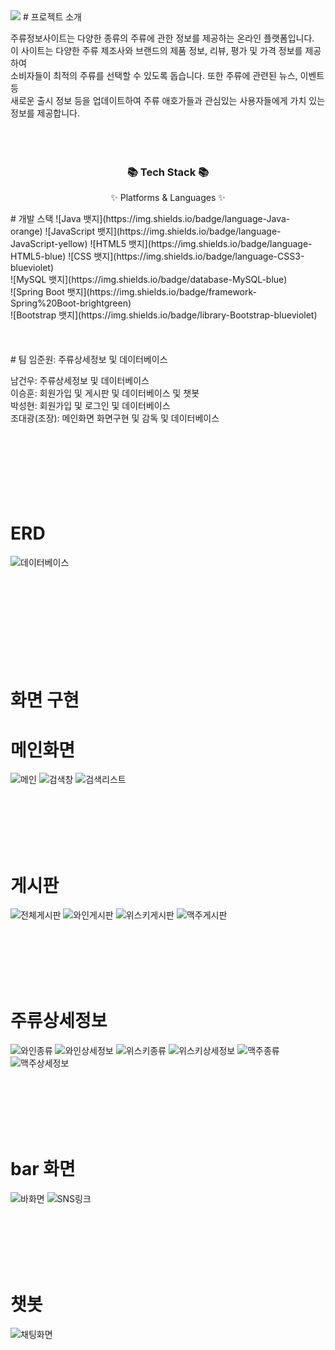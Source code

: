 <img src="https://capsule-render.vercel.app/api?type=waving&color=auto&height=200&section=header&text=JOONWONIM&fontSize=90" />
# 프로젝트 소개

주류정보사이트는 다양한 종류의 주류에 관한 정보를 제공하는 온라인 플랫폼입니다.<br>
이 사이트는 다양한 주류 제조사와 브랜드의 제품 정보, 리뷰, 평가 및 가격 정보를 제공하여<br>
소비자들이 최적의 주류를 선택할 수 있도록 돕습니다. 또한 주류에 관련된 뉴스, 이벤트 등<br>
새로운 출시 정보 등을 업데이트하여 주류 애호가들과 관심있는 사용자들에게 가치 있는 정보를 제공합니다.<br>
<br>
<br>
<br>
<div align=center>
	<h3>📚 Tech Stack 📚</h3>
	<p>✨ Platforms & Languages ✨</p>
</div>
# 개발 스택
![Java 뱃지](https://img.shields.io/badge/language-Java-orange)&nbsp;![JavaScript 뱃지](https://img.shields.io/badge/language-JavaScript-yellow)&nbsp;![HTML5 뱃지](https://img.shields.io/badge/language-HTML5-blue)&nbsp;![CSS 뱃지](https://img.shields.io/badge/language-CSS3-blueviolet)<br>![MySQL 뱃지](https://img.shields.io/badge/database-MySQL-blue)<br>
![Spring Boot 뱃지](https://img.shields.io/badge/framework-Spring%20Boot-brightgreen)
<br>![Bootstrap 뱃지](https://img.shields.io/badge/library-Bootstrap-blueviolet)
<br>
<br>
<br>
<br>
# 팀
임준원: 주류상세정보 및 데이터베이스<br>


남건우: 주류상세정보 및 데이터베이스<br>
이승훈: 회원가입 및 게시판 및 데이터베이스 및 챗봇<br>
박성현: 회원가입 및 로그인 및 데이터베이스<br>
조대광(조장): 메인화면 화면구현 및 감독 및 데이터베이스<br>
<br>
<br>
<br>
<br>
<br>
<br>
<br>




# ERD 
  
![데이터베이스](https://raw.githubusercontent.com/geon1098/IMG_project-1/master/ERD.png)


<br>
<br>
<br>
<br>
<br>
<br>
<br>
<br>

# 화면 구현
# 메인화면
![메인](https://raw.githubusercontent.com/geon1098/IMG_project-1/master/1%EC%B0%A8%EB%A9%94%EC%9D%B8%ED%99%94%EB%A9%B4.png)
![검색창](https://raw.githubusercontent.com/geon1098/IMG_project-1/master/%EB%A9%94%EC%9D%B8%EA%B2%80%EC%83%89.png)
![검색리스트](https://raw.githubusercontent.com/geon1098/IMG_project-1/master/%EA%B2%80%EC%83%89%EC%83%81%EC%84%B8%ED%8E%98%EC%9D%B4%EC%A7%80.png)

<br>
<br>
<br>
<br>
<br>

# 게시판
![전체게시판](https://raw.githubusercontent.com/geon1098/IMG_project-1/master/%EC%A0%84%EC%B2%B4%EA%B2%8C%EC%8B%9C%ED%8C%90.png)
![와인게시판](https://raw.githubusercontent.com/geon1098/IMG_project-1/master/%EC%99%80%EC%9D%B8%EA%B2%8C%EC%8B%9C%ED%8C%90.png)
![위스키게시판](https://raw.githubusercontent.com/geon1098/IMG_project-1/master/%EC%9C%84%EC%8A%A4%ED%82%A4%EA%B2%8C%EC%8B%9C%ED%8C%90.png)
![맥주게시판](https://raw.githubusercontent.com/geon1098/IMG_project-1/master/%EB%A7%A5%EC%A3%BC%EA%B2%8C%EC%8B%9C%ED%8C%90.png)

<br>
<br>
<br>
<br>
<br>

# 주류상세정보
![와인종류](https://raw.githubusercontent.com/geon1098/IMG_project-1/master/%EC%99%80%EC%9D%B8%EC%83%81%EC%84%B8%EC%A0%95%EB%B3%B4.png)
![와인상세정보](https://raw.githubusercontent.com/geon1098/IMG_project-1/master/%EC%99%80%EC%9D%B8%EC%83%81%EC%84%B8%EC%A0%95%EB%B3%B4%ED%8E%98%EC%9D%B4%EC%A7%802.png)
![위스키종류](https://raw.githubusercontent.com/geon1098/IMG_project-1/master/%EC%9C%84%EC%8A%A4%ED%82%A4%EC%83%81%EC%84%B8%EC%A0%95%EB%B3%B4.png)
![위스키상세정보](https://raw.githubusercontent.com/geon1098/IMG_project-1/master/%EC%99%80%EC%9D%B8%EC%83%81%EC%84%B8%EC%A0%95%EB%B3%B4%ED%8E%98%EC%9D%B4%EC%A7%80.png)
![맥주종류](https://raw.githubusercontent.com/geon1098/IMG_project-1/master/%EB%A7%A5%EC%A3%BC%EC%83%81%EC%84%B8%EC%A0%95%EB%B3%B4.png)
![맥주상세정보](https://raw.githubusercontent.com/geon1098/IMG_project-1/master/%EB%A7%A5%EC%A3%BC%EC%83%81%EC%84%B8%EC%A0%95%EB%B3%B4%ED%8E%98%EC%9D%B4%EC%A7%80.png)

<br>
<br>
<br>
<br>
<br>

# bar 화면

![바화면](https://raw.githubusercontent.com/geon1098/IMG_project-1/master/SNS%EB%93%A4%EC%96%B4%EA%B0%80%EA%B8%B0%ED%8E%98%EC%9D%B4%EC%A7%80.png)
![SNS링크](https://raw.githubusercontent.com/geon1098/IMG_project-1/master/%EC%9C%A0%EB%AA%85%ED%95%9C%20%EB%B0%94%20%ED%8E%98%EC%9D%B4%EC%A7%80.png)

<br>
<br>
<br>
<br>
<br>

# 챗봇
![채팅화면](https://raw.githubusercontent.com/geon1098/IMG_project-1/master/%EC%B1%97%EB%B4%87%20.png)




